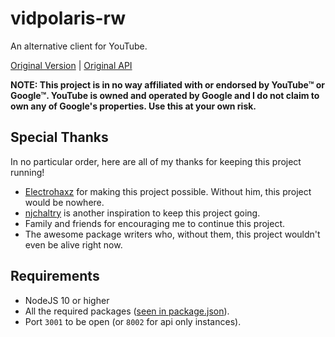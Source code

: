 # vidpolaris-rw
An alternative client for YouTube.

[Original Version](https://github.com/n0rmancodes/vidpolaris) | [Original API](https://github.com/n0rmancodes/vidpolarisAPI)

**NOTE: This project is in no way affiliated with or endorsed by YouTube™ or Google™. YouTube is owned and operated by Google and I do not claim to own any of Google's properties. Use this at your own risk.**

## Special Thanks
In no particular order, here are all of my thanks for keeping this project running!

- [Electrohaxz](http://electrohaxz.tk) for making this project possible. Without him, this project would be nowhere.
- [njchaltry](https://github.com/njchaltry) is another inspiration to keep this project going.
- Family and friends for encouraging me to continue this project.
- The awesome package writers who, without them, this project wouldn't even be alive right now.

## Requirements
- NodeJS 10 or higher
- All the required packages ([seen in package.json](https://github.com/n0rmancodes/vidpolaris-rw/blob/master/package.json)).
- Port ``3001`` to be open (or ``8002`` for api only instances).
